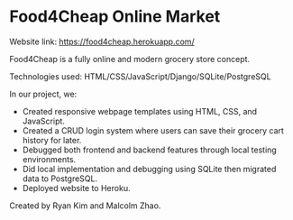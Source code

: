 Food4Cheap Online Market
=============
Website link: https://food4cheap.herokuapp.com/

Food4Cheap is a fully online and modern grocery store concept.

Technologies used: HTML/CSS/JavaScript/Django/SQLite/PostgreSQL

In our project, we:
* Created responsive webpage templates using HTML, CSS, and JavaScript.
* Created a CRUD login system where users can save their grocery cart history for later.
* Debugged both frontend and backend features through local testing environments.
* Did local implementation and debugging using SQLite then migrated data to PostgreSQL.
* Deployed website to Heroku.
 
 Created by Ryan Kim and Malcolm Zhao.
